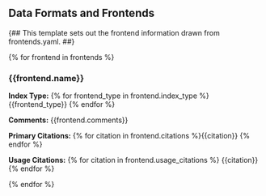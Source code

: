 ## Data Formats and Frontends

{##
This template sets out the frontend information drawn from frontends.yaml.
##}

{% for frontend in frontends %}

### {{frontend.name}}

**Index Type:** {% for frontend_type in frontend.index_type %} {{frontend_type}} {% endfor %}

**Comments:** {{frontend.comments}}

**Primary Citations:** {% for citation in frontend.citations %}{{citation}} {% endfor %}

**Usage Citations:** {% for citation in frontend.usage_citations %} {{citation}} {% endfor %}

{% endfor %}

